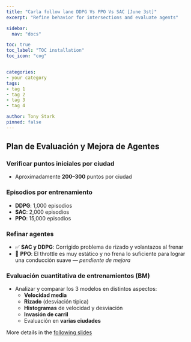 ```yaml
---
title: "Carla follow lane DDPG Vs PPO Vs SAC [June 3st]"
excerpt: "Refine behavior for intersections and evaluate agents"

sidebar:
  nav: "docs"

toc: true
toc_label: "TOC installation"
toc_icon: "cog"


categories:
- your category
tags:
- tag 1
- tag 2
- tag 3
- tag 4

author: Tony Stark
pinned: false
---
```


## Plan de Evaluación y Mejora de Agentes

### Verificar puntos iniciales por ciudad
- Aproximadamente **200–300** puntos por ciudad

### Episodios por entrenamiento
- **DDPG**: 1,000 episodios
- **SAC**: 2,000 episodios
- **PPO**: 15,000 episodios

### Refinar agentes

- ✅ **SAC y DDPG**: Corrigido problema de rizado y volantazos al frenar
- 🔄 **PPO**: El throttle es muy estático y no frena lo suficiente para lograr una conducción suave — *pendiente de mejora*

### Evaluación cuantitativa de entrenamientos (BM)

- Analizar y comparar los 3 modelos en distintos aspectos:
  - **Velocidad media**
  - **Rizado** (desviación típica)
  - **Histogramas** de velocidad y desviación
  - **Invasión de carril**
  - Evaluación en **varias ciudades**


More details in the [following slides](https://docs.google.com/presentation/d/164aH8eTFWlT4yD9gTSy1J2Mti8WDL2IU9GntEKDx1QU/edit?slide=id.g347779b8fc6_0_0#slide=id.g347779b8fc6_0_0)